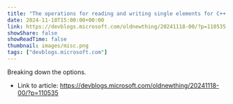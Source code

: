 ```yaml
---
title: "The operations for reading and writing single elements for C++ standard library maps"
date: 2024-11-18T15:00:00+00:00
link: https://devblogs.microsoft.com/oldnewthing/20241118-00/?p=110535
showShare: false
showReadTime: false
thumbnail: images/misc.png
tags: ["devblogs.microsoft.com"]
---
```

Breaking down the options.

- Link to article: https://devblogs.microsoft.com/oldnewthing/20241118-00/?p=110535